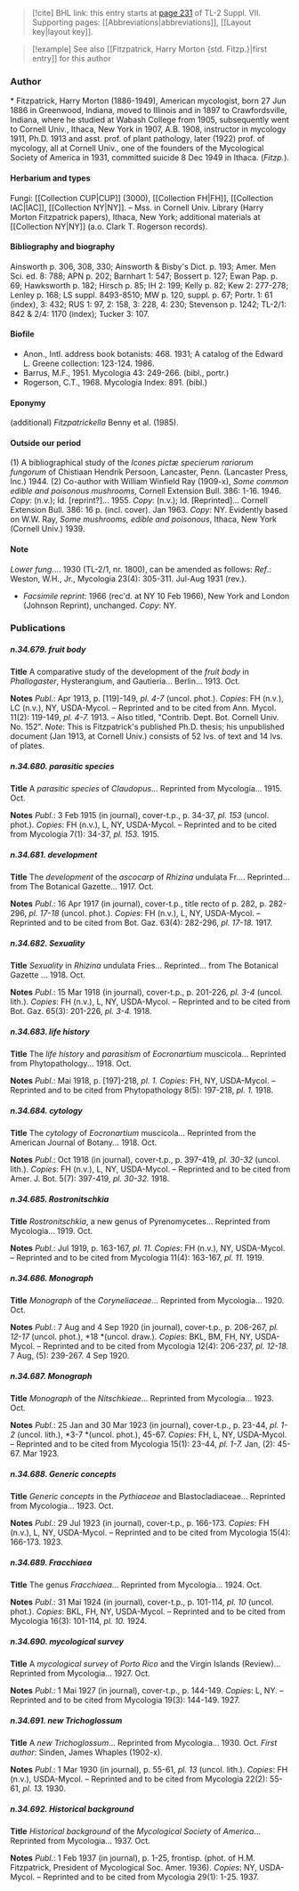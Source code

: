 > [!cite] BHL link: this entry starts at [page 231](https://www.biodiversitylibrary.org/item/103834#page/253/mode/1up) of TL-2 Suppl. VII.
> Supporting pages: [[Abbreviations|abbreviations]], [[Layout key|layout key]].

> [!example] See also [[Fitzpatrick, Harry Morton {std. Fitzp.}|first entry]] for this author

### Author

\* Fitzpatrick, Harry Morton (1886-1949), American mycologist, born 27 Jun 1886 in Greenwood, Indiana, moved to Illinois and in 1897 to Crawfordsville, Indiana, where he studied at Wabash College from 1905, subsequently went to Cornell Univ., Ithaca, New York in 1907, A.B. 1908, instructor in mycology 1911, Ph.D. 1913 and asst. prof. of plant pathology, later (1922) prof. of mycology, all at Cornell Univ., one of the founders of the Mycological Society of America in 1931, committed suicide 8 Dec 1949 in Ithaca. (*Fitzp.*).

#### Herbarium and types

Fungi: [[Collection CUP|CUP]] (3000), [[Collection FH|FH]], [[Collection IAC|IAC]], [[Collection NY|NY]]. – Mss. in Cornell Univ. Library (Harry Morton Fitzpatrick papers), Ithaca, New York; additional materials at [[Collection NY|NY]] (a.o. Clark T. Rogerson records).

#### Bibliography and biography

Ainsworth p. 306, 308, 330; Ainsworth & Bisby's Dict. p. 193; Amer. Men Sci. ed. 8: 788; APN p. 202; Barnhart 1: 547; Bossert p. 127; Ewan Pap. p. 69; Hawksworth p. 182; Hirsch p. 85; IH 2: 199; Kelly p. 82; Kew 2: 277-278; Lenley p. 168; LS suppl. 8493-8510; MW p. 120, suppl. p. 67; Portr. 1: 61 (index), 3: 432; RUS 1: 97, 2: 158, 3: 228, 4: 230; Stevenson p. 1242; TL-2/1: 842 & 2/4: 1170 (index); Tucker 3: 107.

#### Biofile

- Anon., Intl. address book botanists: 468. 1931; A catalog of the Edward L. Greene collection: 123-124. 1986.
- Barrus, M.F., 1951. Mycologia 43: 249-266. (bibl., portr.)
- Rogerson, C.T., 1968. Mycologia Index: 891. (bibl.)

#### Eponymy

(additional) *Fitzpatrickella* Benny et al. (1985).

#### Outside our period

(1) A bibliographical study of the *Icones pictæ specierum rariorum fungorum* of Chistiaan Hendrik Persoon, Lancaster, Penn. (Lancaster Press, Inc.) 1944. (2) Co-author with William Winfield Ray (1909-x), *Some common edible and poisonous mushrooms*, Cornell Extension Bull. 386: 1-16. 1946. *Copy*: (n.v.); Id. \[reprint?\]... 1955. *Copy*: (n.v.); Id. \[Reprinted\]... Cornell Extension Bull. 386: 16 p. (incl. cover). Jan 1963. *Copy*: NY. Evidently based on W.W. Ray, *Some mushrooms, edible and poisonous*, Ithaca, New York (Cornell Univ.) 1939.

#### Note

*Lower fung*.... 1930 (TL-2/1, nr. 1800), can be amended as follows:
*Ref*.: Weston, W.H., Jr., Mycologia 23(4): 305-311. Jul-Aug 1931 (rev.).
- *Facsimile reprint*: 1966 (rec'd. at NY 10 Feb 1966), New York and London (Johnson Reprint), unchanged. *Copy*: NY.

### Publications

##### n.34.679. fruit body

**Title**
A comparative study of the development of the *fruit body* in *Phallogaster*, Hysterangium, and Gautieria... Berlin... 1913. Oct.

**Notes**
*Publ*.: Apr 1913, p. \[119\]-149, *pl. 4-7* (uncol. phot.). *Copies*: FH (n.v.), LC (n.v.), NY, USDA-Mycol. – Reprinted and to be cited from Ann. Mycol. 11(2): 119-149, *pl. 4-7.* 1913. – Also titled, "Contrib. Dept. Bot. Cornell Univ. No. 152".
*Note*: This is Fitzpatrick's published Ph.D. thesis; his unpublished document (Jan 1913, at Cornell Univ.) consists of 52 lvs. of text and 14 lvs. of plates.

##### n.34.680. parasitic species

**Title**
A *parasitic species* of *Claudopus*... Reprinted from Mycologia... 1915. Oct.

**Notes**
*Publ*.: 3 Feb 1915 (in journal), cover-t.p., p. 34-37, *pl. 153* (uncol. phot.). *Copies*: FH (n.v.), L, NY, USDA-Mycol. – Reprinted and to be cited from Mycologia 7(1): 34-37, *pl. 153.* 1915.

##### n.34.681. development

**Title**
The *development* of the *ascocarp* of *Rhizina* undulata Fr.... Reprinted... from The Botanical Gazette... 1917. Oct.

**Notes**
*Publ*.: 16 Apr 1917 (in journal), cover-t.p., title recto of p. 282, p. 282-296, *pl. 17-18* (uncol. phot.). *Copies*: FH (n.v.), L, NY, USDA-Mycol. – Reprinted and to be cited from Bot. Gaz. 63(4): 282-296, *pl. 17-18.* 1917.

##### n.34.682. Sexuality

**Title**
*Sexuality* in *Rhizina* undulata Fries... Reprinted... from The Botanical Gazette ... 1918. Oct.

**Notes**
*Publ*.: 15 Mar 1918 (in journal), cover-t.p., p. 201-226, *pl. 3-4* (uncol. lith.). *Copies*: FH (n.v.), L, NY, USDA-Mycol. – Reprinted and to be cited from Bot. Gaz. 65(3): 201-226, *pl. 3-4.* 1918.

##### n.34.683. life history

**Title**
The *life history* and *parasitism* of *Eocronartium* muscicola... Reprinted from Phytopathology... 1918. Oct.

**Notes**
*Publ*.: Mai 1918, p. \[197\]-218, *pl. 1. Copies*: FH, NY, USDA-Mycol. – Reprinted and to be cited from Phytopathology 8(5): 197-218, *pl. 1.* 1918.

##### n.34.684. cytology

**Title**
The *cytology* of *Eocronartium* muscicola... Reprinted from the American Journal of Botany... 1918. Oct.

**Notes**
*Publ*.: Oct 1918 (in journal), cover-t.p., p. 397-419, *pl. 30-32* (uncol. lith.). *Copies*: FH (n.v.), L, NY, USDA-Mycol. – Reprinted and to be cited from Amer. J. Bot. 5(7): 397-419, *pl. 30-32.* 1918.

##### n.34.685. Rostronitschkia

**Title**
*Rostronitschkia*, a new genus of Pyrenomycetes... Reprinted from Mycologia... 1919. Oct.

**Notes**
*Publ*.: Jul 1919, p. 163-167, *pl. 11. Copies*: FH (n.v.), NY, USDA-Mycol. – Reprinted and to be cited from Mycologia 11(4): 163-167, *pl. 11.* 1919.

##### n.34.686. Monograph

**Title**
*Monograph* of the *Coryneliaceae*... Reprinted from Mycologia... 1920. Oct.

**Notes**
*Publ*.: 7 Aug and 4 Sep 1920 (in journal), cover-t.p., p. 206-267, *pl. 12-17* (uncol. phot.), *18 *(uncol. draw.). *Copies*: BKL, BM, FH, NY, USDA-Mycol. – Reprinted and to be cited from Mycologia 12(4): 206-237, *pl. 12-18.* 7 Aug, (5): 239-267. 4 Sep 1920.

##### n.34.687. Monograph

**Title**
*Monograph* of the *Nitschkieae*... Reprinted from Mycologia... 1923. Oct.

**Notes**
*Publ*.: 25 Jan and 30 Mar 1923 (in journal), cover-t.p., p. 23-44, *pl. 1-2* (uncol. lith.), *3-7 *(uncol. phot.), 45-67. *Copies*: FH, L, NY, USDA-Mycol. – Reprinted and to be cited from Mycologia 15(1): 23-44, *pl. 1-7.* Jan, (2): 45-67. Mar 1923.

##### n.34.688. Generic concepts

**Title**
*Generic concepts* in the *Pythiaceae* and Blastocladiaceae... Reprinted from Mycologia... 1923. Oct.

**Notes**
*Publ*.: 29 Jul 1923 (in journal), cover-t.p., p. 166-173. *Copies*: FH (n.v.), L, NY, USDA-Mycol. – Reprinted and to be cited from Mycologia 15(4): 166-173. 1923.

##### n.34.689. Fracchiaea

**Title**
The genus *Fracchiaea*... Reprinted from Mycologia... 1924. Oct.

**Notes**
*Publ*.: 31 Mai 1924 (in journal), cover-t.p., p. 101-114, *pl. 10* (uncol. phot.). *Copies*: BKL, FH, NY, USDA-Mycol. – Reprinted and to be cited from Mycologia 16(3): 101-114, *pl. 10.* 1924.

##### n.34.690. mycological survey

**Title**
A *mycological survey* of *Porto Rico* and the Virgin Islands (Review)... Reprinted from Mycologia... 1927. Oct.

**Notes**
*Publ*.: 1 Mai 1927 (in journal), cover-t.p., p. 144-149. *Copies*: L, NY. – Reprinted and to be cited from Mycologia 19(3): 144-149. 1927.

##### n.34.691. new Trichoglossum

**Title**
A *new Trichoglossum*... Reprinted from Mycologia... 1930. Oct. *First author*: Sinden, James Whaples (1902-x).

**Notes**
*Publ*.: 1 Mar 1930 (in journal), p. 55-61, *pl. 13* (uncol. lith.). *Copies*: FH (n.v.), USDA-Mycol. – Reprinted and to be cited from Mycologia 22(2): 55-61, *pl. 13.* 1930.

##### n.34.692. Historical background

**Title**
*Historical background* of the *Mycological Society* of *America*... Reprinted from Mycologia... 1937. Oct.

**Notes**
*Publ*.: 1 Feb 1937 (in journal), p. 1-25, frontisp. (phot. of H.M. Fitzpatrick, President of Mycological Soc. Amer. 1936). *Copies*: NY, USDA-Mycol. – Reprinted and to be cited from Mycologia 29(1): 1-25. 1937.

